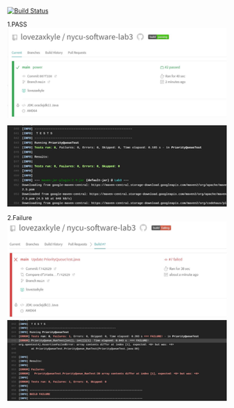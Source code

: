 [![Build Status](https://travis-ci.com/lovezaxkyle/nycu-software-lab3.svg?branch=main)](https://travis-ci.com/github/lovezaxkyle/nycu-software-lab3)

1.PASS
![image](https://github.com/lovezaxkyle/0856419/blob/main/1.JPG)

![image](https://github.com/lovezaxkyle/0856419/blob/main/2.JPG)


2.Failure
![image](https://github.com/lovezaxkyle/0856419/blob/main/3.JPG)
![image](https://github.com/lovezaxkyle/0856419/blob/main/4.JPG)
